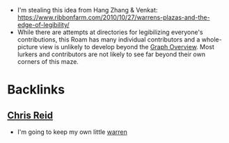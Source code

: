 - I'm stealing this idea from Hang Zhang & Venkat: https://www.ribbonfarm.com/2010/10/27/warrens-plazas-and-the-edge-of-legibility/
- While there are attempts at directories for legibilizing everyone's contributions, this Roam has many individual contributors and a whole-picture view is unlikely to develop beyond the [Graph Overview](https://roamresearch.com/#/app/ArtOfGig/graph). Most lurkers and contributors are not likely to see far beyond their own corners of this maze.

# Backlinks
## [Chris Reid](<Chris Reid.md>)
- I'm going to keep my own little [warren](<warren.md>)

